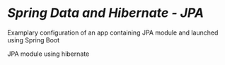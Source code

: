 # *Spring Data and Hibernate - JPA*

Examplary configuration of an app containing JPA module and launched using Spring Boot 

JPA module using hibernate 
